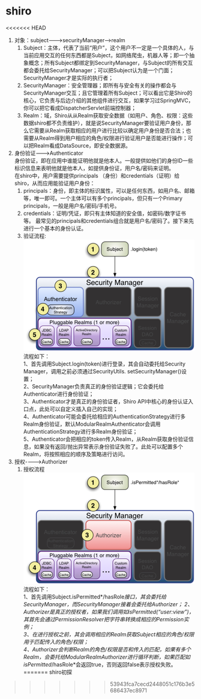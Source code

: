 # shiro
<<<<<<< HEAD
1. 对象：subject--->securityManager-->realm<br>
	1. Subject：主体，代表了当前“用户”，这个用户不一定是一个具体的人，与当前应用交互的任何东西都是Subject，如网络爬虫，机器人等；即一个抽象概念；所有Subject都绑定到SecurityManager，与Subject的所有交互都会委托给SecurityManager；可以把Subject认为是一个门面；SecurityManager才是实际的执行者；<br>
	2. SecurityManager：安全管理器；即所有与安全有关的操作都会与SecurityManager交互；且它管理着所有Subject；可以看出它是Shiro的核心，它负责与后边介绍的其他组件进行交互，如果学习过SpringMVC，你可以把它看成DispatcherServlet前端控制器；<br>
	3. Realm：域，Shiro从从Realm获取安全数据（如用户、角色、权限：这些数据shiro都不负责维护），就是说SecurityManager要验证用户身份，那么它需要从Realm获取相应的用户进行比较以确定用户身份是否合法；也需要从Realm得到用户相应的角色/权限进行验证用户是否能进行操作；可以把Realm看成DataSource，即安全数据源。
2. 身份验证--->Authenticator<br>
	身份验证，即在应用中谁能证明他就是他本人。一般提供如他们的身份ID一些标识信息来表明他就是他本人，如提供身份证，用户名/密码来证明。<br>
	在shiro中，用户需要提供principals （身份）和credentials（证明）给shiro，从而应用能验证用户身份：<br>
	1. principals：身份，即主体的标识属性，可以是任何东西，如用户名、邮箱等，唯一即可。一个主体可以有多个principals，但只有一个Primary principals，一般是用户名/密码/手机号。<br>
	2. credentials：证明/凭证，即只有主体知道的安全值，如密码/数字证书等。
	最常见的principals和credentials组合就是用户名/密码了。接下来先进行一个基本的身份认证。<br>
	3. 验证流程:
	![Alt text](/images/authoritiy.png)<br>
	流程如下：<br>
	1、首先调用Subject.login(token)进行登录，其会自动委托给Security Manager，调用之前必须通过SecurityUtils. setSecurityManager()设置；<br>
	2、SecurityManager负责真正的身份验证逻辑；它会委托给Authenticator进行身份验证；<br>
	3、Authenticator才是真正的身份验证者，Shiro API中核心的身份认证入口点，此处可以自定义插入自己的实现；<br>
	4、Authenticator可能会委托给相应的AuthenticationStrategy进行多Realm身份验证，默认ModularRealmAuthenticator会调用AuthenticationStrategy进行多Realm身份验证；<br>
	5、Authenticator会把相应的token传入Realm，从Realm获取身份验证信息，如果没有返回/抛出异常表示身份验证失败了。此处可以配置多个Realm，将按照相应的顺序及策略进行访问。<br>
3. 授权---->Authorizer<br>
	1. 授权流程<br>
	![Alt text](/images/permission.png)<br>
	流程如下：<br>
	1、首先调用Subject.isPermitted*/hasRole*接口，其会委托给SecurityManager，而SecurityManager接着会委托给Authorizer；
	2、Authorizer是真正的授权者，如果我们调用如isPermitted(“user:view”)，其首先会通过PermissionResolver把字符串转换成相应的Permission实例；<br>
	3、在进行授权之前，其会调用相应的Realm获取Subject相应的角色/权限用于匹配传入的角色/权限；<br>
	4、Authorizer会判断Realm的角色/权限是否和传入的匹配，如果有多个Realm，会委托给ModularRealmAuthorizer进行循环判断，如果匹配如isPermitted*/hasRole*会返回true，否则返回false表示授权失败。<br>
=======
shiro初探
>>>>>>> 53943fca7cecd2448051c176b3e5686437ec8971
